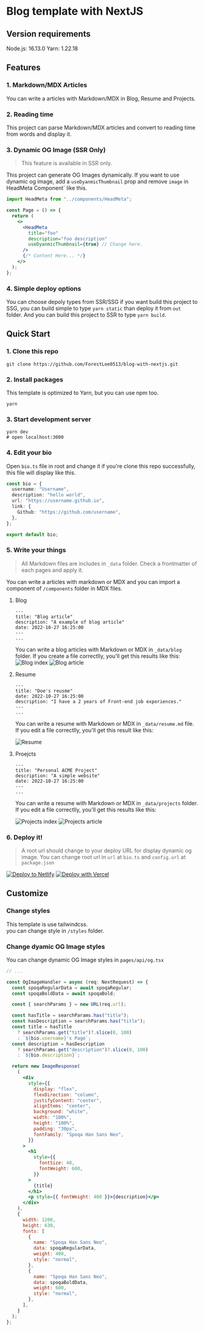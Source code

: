 # Blog template with NextJS

## Version requirements

Node.js: 16.13.0
Yarn: 1.22.18

## Features

### 1. Markdown/MDX Articles

You can write a articles with Markdown/MDX in Blog, Resume and Projects.

### 2. Reading time

This project can parse Markdown/MDX articles and convert to reading time from words and display it.

### 3. Dynamic OG Image (SSR Only)

> This feature is available in SSR only.

This project can generate OG Images dynamically.
If you want to use dynamic og image, add a `useDyanmicThumbnail` prop and remove `image` in HeadMeta Component` like this.

```jsx
import HeadMeta from "../components/HeadMeta";

const Page = () => {
  return (
    <>
      <HeadMeta
        title="foo"
        description="foo description"
        useDyanmicThumbnail={true} // Change here.
      />
      {/* Content Here... */}
    </>
  );
};
```

### 4. Simple deploy options

You can choose depoly types from SSR/SSG if you want build this project to SSG, you can build simple to type `yarn static` than deploy it from `out` folder.
And you can build this project to SSR to type `yarn build`.

## Quick Start

### 1. Clone this repo

```
git clone https://github.com/ForestLee0513/blog-with-nextjs.git
```

### 2. Install packages

This template is optimized to Yarn, but you can use npm too.

```
yarn
```

### 3. Start development server

```
yarn dev
# open localhost:3000
```

### 4. Edit your bio

Open `bio.ts` file in root and change it if you're clone this repo successfully, this file will display like this.

```typescript
const bio = {
  username: "Username",
  description: "hello world",
  url: "https://username.github.io",
  link: {
    Github: "https://github.com/username",
  },
};

export default bio;
```

### 5. Write your things

> All Markdown files are includes in `_data` folder.
> Check a frontmatter of each pages and apply it.

You can write a articles with markdown or MDX and you can import a component of `/components` folder in MDX files.

1. Blog

   ```
   ---
   title: "Blog article"
   description: "A example of blog article"
   date: 2022-10-27 16:25:00
   ---
   ...
   ```

   You can write a blog articles with Markdown or MDX in `_data/blog` folder.
   If you create a file correctlly, you'll get this results like this:
   ![Blog index](docs/images/blog-index.png)
   ![Blog article](docs/images/blog-article.png)

2. Resume

   ```
   ---
   title: "Doe's reusme"
   date: 2022-10-27 16:25:00
   description: "I have a 2 years of Front-end job experiences."
   ---
   ...
   ```

   You can write a resume with Markdown or MDX in `_data/resume.md` file.
   If you edit a file correctlly, you'll get this result like this:

   ![Resume](docs/images/resume.png)

3. Proejcts

   ```
   ---
   title: "Personal ACME Project"
   description: "A simple website"
   date: 2022-10-27 16:25:00
   ---
   ...
   ```

   You can write a resume with Markdown or MDX in `_data/projects` folder.
   If you edit a file correctlly, you'll get this results like this:

   ![Projects index](docs/images/projects-index.png)
   ![Projects article](docs/images/projects-article.png)

### 6. Deploy it!

> A root url should change to your deploy URL for display dynamic og image. You can change root url in `url` at `bio.ts` and `config.url` at `package.json`

[![Deploy to Netlify](https://www.netlify.com/img/deploy/button.svg)](https://app.netlify.com/start/deploy?repository=https://github.com/ForestLee0513/blog-with-nextjs) [![Deploy with Vercel](https://vercel.com/button)](https://vercel.com/new/clone?repository-url=https%3A%2F%2Fgithub.com%2FForestLee0513%2Fblog-with-nextjs)

## Customize

### Change styles

This template is use tailwindcss.  
you can change style in `/styles` folder.

### Change dyamic OG Image styles

You can change dynamic OG Image styles in `pages/api/og.tsx`

```jsx
// ...

const OgImageHandler = async (req: NextRequest) => {
  const spoqaRegularData = await spoqaRegular;
  const spoqaBoldData = await spoqaBold;

  const { searchParams } = new URL(req.url);

  const hasTitle = searchParams.has("title");
  const hasDescription = searchParams.has("title");
  const title = hasTitle
    ? searchParams.get("title")?.slice(0, 100)
    : `${bio.username}'s Page`;
  const description = hasDescription
    ? searchParams.get("description")?.slice(0, 100)
    : `${bio.description}`;

  return new ImageResponse(
    (
      <div
        style={{
          display: "flex",
          flexDirection: "column",
          justifyContent: "center",
          alignItems: "center",
          background: "white",
          width: "100%",
          height: "100%",
          padding: "30px",
          fontFamily: "Spoqa Han Sans Neo",
        }}
      >
        <h1
          style={{
            fontSize: 48,
            fontWeight: 600,
          }}
        >
          {title}
        </h1>
        <p style={{ fontWeight: 400 }}>{description}</p>
      </div>
    ),
    {
      width: 1200,
      height: 630,
      fonts: [
        {
          name: "Spoqa Han Sans Neo",
          data: spoqaRegularData,
          weight: 400,
          style: "normal",
        },
        {
          name: "Spoqa Han Sans Neo",
          data: spoqaBoldData,
          weight: 600,
          style: "normal",
        },
      ],
    }
  );
};
```
